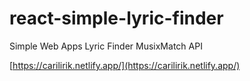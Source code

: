 # react-simple-lyric-finder
Simple Web Apps Lyric Finder MusixMatch API

[https://carilirik.netlify.app/](https://carilirik.netlify.app/)
